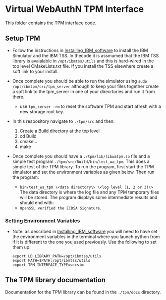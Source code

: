 # Virtual WebAuthN TPM Interface
This folder contains the TPM interface code.


## Setup TPM
* Follow the instructions in [Installing_IBM_software](Installing_IBM_software.md)
to install the IBM Simulator and the IBM TSS. In thecode it is assmumed that the
IBM TSS library is avaialable in `/opt/ibmtss/utils` and this is hard-wired in the
top level CMakeLists.txt file. If you install the TSS elsewhere create a soft
link to your install.
* Once complete you should be able to run the simulator using
`sudo /opt/ibmtpm/src/tpm_server` although to keep your files together
create a soft link to the tpm_server in one of your direcrtories and run it from
there.
    * use `tpm_server -rm` to reset the software TPM and start afresh with a new
storage root key.
* In this respository navigate to `./tpm/src` and then:
   1. Create a Build directory at the top level
   2. cd Build
   3. cmake ..
   4. make

* Once complete you should have a `./tpm/lib/libwatpm.so` file and a simple test
program `./tpm/src/Build/bin/test_wa_tpm`. This does a simple test of the TPM library.
 To run the program, first start the TPM simulator and set the environment variables
as given below. Then run the program:
   * `bin/test_wa_tpm \<data directory\> \<log level (1, 2 or 3)\>`
The data directory is where the log file and any TPM temporary files will be stored.
The program displays some intermediate results and should end with:
    * `OpenSSL verified the ECDSA Signature`.
   
### Setting Environment Variables
* Note:  as described in [Installing_IBM_software](Installing_IBM_software.md) you
will need to have set the environment variables in the terminal where you launch
python from if it is different to the one you used previously. Use the following
to set them up.

    ```
    export LD_LIBRARY_PATH=/opt/ibmtss/utils
    export PATH=$PATH:/opt/ibmtss/utils
    export TPM_INTERFACE_TYPE=socsim
    ```
## The TPM library documentation
Documentation for the TPM library can be found in the `./tpm/docs` directory.
